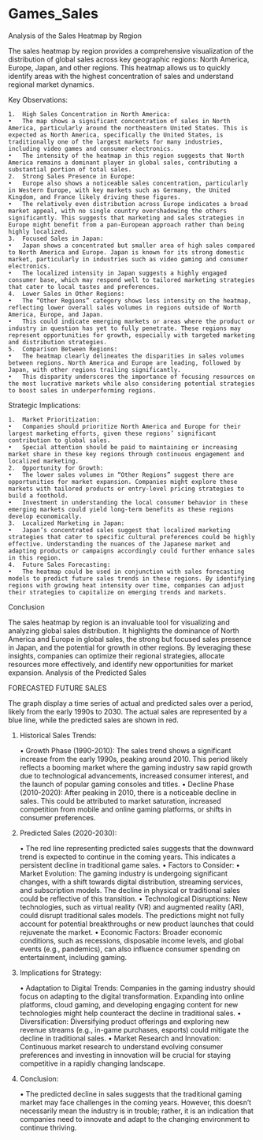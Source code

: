 # Games_Sales
Analysis of the Sales Heatmap by Region

The sales heatmap by region provides a comprehensive visualization of the distribution of global sales across key geographic regions: North America, Europe, Japan, and other regions. This heatmap allows us to quickly identify areas with the highest concentration of sales and understand regional market dynamics.

Key Observations:

	1.	High Sales Concentration in North America:
	•	The map shows a significant concentration of sales in North America, particularly around the northeastern United States. This is expected as North America, specifically the United States, is traditionally one of the largest markets for many industries, including video games and consumer electronics.
	•	The intensity of the heatmap in this region suggests that North America remains a dominant player in global sales, contributing a substantial portion of total sales.
	2.	Strong Sales Presence in Europe:
	•	Europe also shows a noticeable sales concentration, particularly in Western Europe, with key markets such as Germany, the United Kingdom, and France likely driving these figures.
	•	The relatively even distribution across Europe indicates a broad market appeal, with no single country overshadowing the others significantly. This suggests that marketing and sales strategies in Europe might benefit from a pan-European approach rather than being highly localized.
	3.	Focused Sales in Japan:
	•	Japan shows a concentrated but smaller area of high sales compared to North America and Europe. Japan is known for its strong domestic market, particularly in industries such as video gaming and consumer electronics.
	•	The localized intensity in Japan suggests a highly engaged consumer base, which may respond well to tailored marketing strategies that cater to local tastes and preferences.
	4.	Lower Sales in Other Regions:
	•	The “Other Regions” category shows less intensity on the heatmap, reflecting lower overall sales volumes in regions outside of North America, Europe, and Japan.
	•	This could indicate emerging markets or areas where the product or industry in question has yet to fully penetrate. These regions may represent opportunities for growth, especially with targeted marketing and distribution strategies.
	5.	Comparison Between Regions:
	•	The heatmap clearly delineates the disparities in sales volumes between regions. North America and Europe are leading, followed by Japan, with other regions trailing significantly.
	•	This disparity underscores the importance of focusing resources on the most lucrative markets while also considering potential strategies to boost sales in underperforming regions.

Strategic Implications:

	1.	Market Prioritization:
	•	Companies should prioritize North America and Europe for their largest marketing efforts, given these regions’ significant contribution to global sales.
	•	Special attention should be paid to maintaining or increasing market share in these key regions through continuous engagement and localized marketing.
	2.	Opportunity for Growth:
	•	The lower sales volumes in “Other Regions” suggest there are opportunities for market expansion. Companies might explore these markets with tailored products or entry-level pricing strategies to build a foothold.
	•	Investment in understanding the local consumer behavior in these emerging markets could yield long-term benefits as these regions develop economically.
	3.	Localized Marketing in Japan:
	•	Japan’s concentrated sales suggest that localized marketing strategies that cater to specific cultural preferences could be highly effective. Understanding the nuances of the Japanese market and adapting products or campaigns accordingly could further enhance sales in this region.
	4.	Future Sales Forecasting:
	•	The heatmap could be used in conjunction with sales forecasting models to predict future sales trends in these regions. By identifying regions with growing heat intensity over time, companies can adjust their strategies to capitalize on emerging trends and markets.

Conclusion

The sales heatmap by region is an invaluable tool for visualizing and analyzing global sales distribution. It highlights the dominance of North America and Europe in global sales, the strong but focused sales presence in Japan, and the potential for growth in other regions. By leveraging these insights, companies can optimize their regional strategies, allocate resources more effectively, and identify new opportunities for market expansion. Analysis of the Predicted Sales










FORECASTED FUTURE SALES 



The graph  display a time series of actual and predicted sales over a period, likely from the early 1990s to 2030. The actual sales are represented by a blue line, while the predicted sales are shown in red.

1. Historical Sales Trends:

	•	Growth Phase (1990-2010): The sales trend shows a significant increase from the early 1990s, peaking around 2010. This period likely reflects a booming market where the gaming industry saw rapid growth due to technological advancements, increased consumer interest, and the launch of popular gaming consoles and titles.
	•	Decline Phase (2010-2020): After peaking in 2010, there is a noticeable decline in sales. This could be attributed to market saturation, increased competition from mobile and online gaming platforms, or shifts in consumer preferences.

2. Predicted Sales (2020-2030):

	•	The red line representing predicted sales suggests that the downward trend is expected to continue in the coming years. This indicates a persistent decline in traditional game sales.
	•	Factors to Consider:
	•	Market Evolution: The gaming industry is undergoing significant changes, with a shift towards digital distribution, streaming services, and subscription models. The decline in physical or traditional sales could be reflective of this transition.
	•	Technological Disruptions: New technologies, such as virtual reality (VR) and augmented reality (AR), could disrupt traditional sales models. The predictions might not fully account for potential breakthroughs or new product launches that could rejuvenate the market.
	•	Economic Factors: Broader economic conditions, such as recessions, disposable income levels, and global events (e.g., pandemics), can also influence consumer spending on entertainment, including gaming.

3. Implications for Strategy:

	•	Adaptation to Digital Trends: Companies in the gaming industry should focus on adapting to the digital transformation. Expanding into online platforms, cloud gaming, and developing engaging content for new technologies might help counteract the decline in traditional sales.
	•	Diversification: Diversifying product offerings and exploring new revenue streams (e.g., in-game purchases, esports) could mitigate the decline in traditional sales.
	•	Market Research and Innovation: Continuous market research to understand evolving consumer preferences and investing in innovation will be crucial for staying competitive in a rapidly changing landscape.

4. Conclusion:

	•	The predicted decline in sales suggests that the traditional gaming market may face challenges in the coming years. However, this doesn’t necessarily mean the industry is in trouble; rather, it is an indication that companies need to innovate and adapt to the changing environment to continue thriving.

